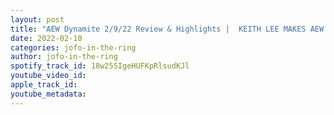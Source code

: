 ```yaml
---
layout: post
title: "AEW Dynamite 2/9/22 Review & Highlights |  KEITH LEE MAKES AEW DEBUT, JAY WHITE & ”FORBIDDEN DOOR”"
date: 2022-02-10
categories: jofo-in-the-ring
author: jofo-in-the-ring
spotify_track_id: 18w25SIgeHUFKpRlsudKJl
youtube_video_id: 
apple_track_id: 
youtube_metadata: 
---
```

